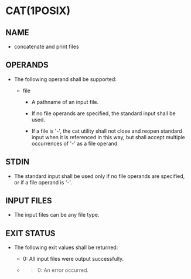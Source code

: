 # CAT(1POSIX)

## NAME

- concatenate and print files

## OPERANDS

- The following operand shall be supported:

	- file

		- A pathname of an input file.

		- If no file operands are specified, the standard input shall be used.

		- If a file is '-', the cat utility shall not close and reopen standard input when it is referenced in this way, but shall accept multiple occurrences of '-' as a file operand.

## STDIN

- The standard input shall be used only if no file operands are specified, or if a file operand is '-'.

## INPUT FILES

- The input files can be any file type.

## EXIT STATUS

- The following exit values shall be returned:

	- 0: All input files were output successfully.

	- >0: An error occurred.
